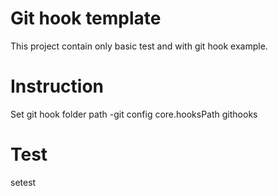 
# Git hook template
This project contain only basic test and with git hook example.

# Instruction
Set git hook folder path
-git config core.hooksPath githooks

# Test
setest